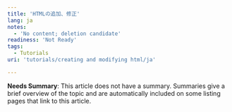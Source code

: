 ```yaml
---
title: 'HTMLの追加、修正'
lang: ja
notes:
  - 'No content; deletion candidate'
readiness: 'Not Ready'
tags:
  - Tutorials
uri: 'tutorials/creating and modifying html/ja'

---
```

**Needs Summary**: This article does not have a summary. Summaries give a brief overview of the topic and are automatically included on some listing pages that link to this article.

